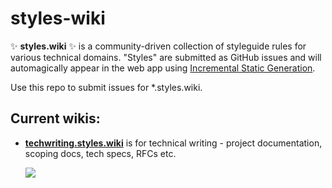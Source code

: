 # styles-wiki

✨ **styles.wiki** ✨ is a community-driven collection of styleguide rules for
various technical domains. "Styles" are submitted as GitHub issues and will
automagically appear in the web app using [Incremental Static Generation][isr].

[isr]: https://nextjs.org/blog/next-9-5#stable-incremental-static-regeneration

Use this repo to submit issues for \*.styles.wiki.

## Current wikis:

- [**techwriting.styles.wiki**](https://techwriting.styles.wiki/) is for technical writing - project documentation, scoping docs, tech specs, RFCs etc.

  ![](https://i.fluffy.cc/MvFgT8KR75wrnK18l6ck1mSvCdSvffjK.png)
